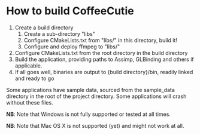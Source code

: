 # How to build CoffeeCutie
 1. Create a build directory
    1. Create a sub-directory "libs"
    2. Configure CMakeLists.txt from "libs/" in this directory, build it!
    3. Configure and deploy ffmpeg to "libs/"
 2. Configure CMakeLists.txt from the root directory in the build directory
 3. Build the application, providing paths to Assimp, GLBinding and others if applicable.
 4. If all goes well, binaries are output to {build directory}/bin, readily linked and ready to go

Some applications have sample data, sourced from the sample_data directory in the root of the project directory. Some applications will crash without these files.

**NB**: Note that Windows is not fully supported or tested at all times.

**NB**: Note that Mac OS X is not supported (yet) and might not work at all.
